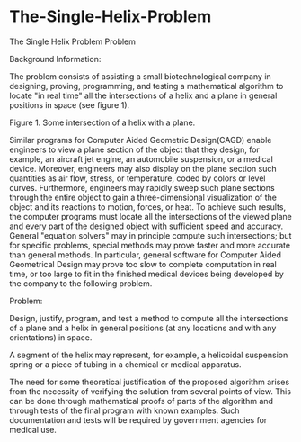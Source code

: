 # The-Single-Helix-Problem
The Single Helix Problem
Problem	 
 	
Background Information: 

The problem consists of assisting a small biotechnological company in designing, proving, programming, and testing a mathematical algorithm to locate "in real time" all the intersections of a helix and a plane in general positions in space (see figure 1).

Figure 1. Some intersection of a helix with a plane.

Similar programs for Computer Aided Geometric Design(CAGD) enable engineers to view a plane section of the object that they design, for example, an aircraft jet engine, an automobile suspension, or a medical device. Moreover, engineers may also display on the plane section such quantities as air flow, stress, or temperature, coded by colors or level curves. Furthermore, engineers may rapidly sweep such plane sections through the entire object to gain a three-dimensional visualization of the object and its reactions to motion, forces, or heat. To achieve such results, the computer programs must locate all the intersections of the viewed plane and every part of the designed object with sufficient speed and accuracy. General "equation solvers" may in principle compute such intersections; but for specific problems, special methods may prove faster and more accurate than general methods. In particular, general software for Computer Aided Geometrical Design may prove too slow to complete computation in real time, or too large to fit in the finished medical devices being developed by the company to the following problem.

Problem:

Design, justify, program, and test a method to compute all the intersections of a plane and a helix in general positions (at any locations and with any orientations) in space. 

A segment of the helix may represent, for example, a helicoidal suspension spring or a piece of tubing in a chemical or medical apparatus. 

The need for some theoretical justification of the proposed algorithm arises from the necessity of verifying the solution from several points of view. This can be done through mathematical proofs of parts of the algorithm and through tests of the final program with known examples. Such documentation and tests will be required by government agencies for medical use.
